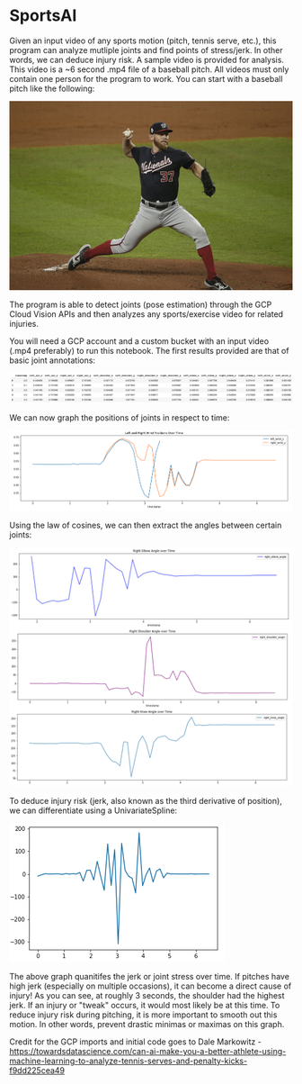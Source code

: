 # SportsAI

Given an input video of any sports motion (pitch, tennis serve, etc.), this program can analyze mutliple joints and find points of stress/jerk. In other words, we can deduce injury risk. A sample video is provided for analysis. This video is a ~6 second .mp4 file of a baseball pitch. All videos must only contain one person for the program to work. You can start with a baseball pitch like the following:

![Pitch](pitch.jpg)

The program is able to detect joints (pose estimation) through the GCP Cloud Vision APIs and then analyzes any sports/exercise video for related injuries. 

You will need a GCP account and a custom bucket with an input video (.mp4 preferably) to run this notebook. The first results provided are that of basic joint annotations:

![Initial Data](JointAnnotations.png)

We can now graph the positions of joints in respect to time:

![Joint Positions](positions.png)

Using the law of cosines, we can then extract the angles between certain joints:

![Joint Angles](angles.png)

To deduce injury risk (jerk, also known as the third derivative of position), we can differentiate using a UnivariateSpline:

![Joint Stress](jointstress.png)

The above graph quanitifes the jerk or joint stress over time. If pitches have high jerk (especially on multiple occasions), it can become a direct cause of injury! As you can see, at roughly 3 seconds, the shoulder had the highest jerk. If an injury or "tweak" occurs, it would most likely be at this time. To reduce injury risk during pitching, it is more important to smooth out this motion. In other words, prevent drastic minimas or maximas on this graph.

Credit for the GCP imports and initial code goes to Dale Markowitz - https://towardsdatascience.com/can-ai-make-you-a-better-athlete-using-machine-learning-to-analyze-tennis-serves-and-penalty-kicks-f9dd225cea49

